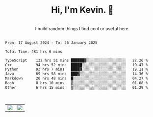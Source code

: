 <!--
**kevin-pek/kevin-pek** is a ✨ _special_ ✨ repository because its `README.md` (this file) appears on your GitHub profile.

Here are some ideas to get you started:

- 🔭 I’m currently working on ...
- 🌱 I’m currently learning ...
- 👯 I’m looking to collaborate on ...
- 🤔 I’m looking for help with ...
- 💬 Ask me about ...
- 📫 How to reach me: ...
- 😄 Pronouns: ...
- ⚡ Fun fact: ...
-->
<div align="center">
  <h1>Hi, I'm Kevin. 👋</h1>
  <br />
  I build random things I find cool or useful here.
</div>
<br />
<!--START_SECTION:waka-->

```txt
From: 17 August 2024 - To: 26 January 2025

Total Time: 481 hrs 6 mins

TypeScript    132 hrs 51 mins ██████▓░░░░░░░░░░░░░░░░░░   27.26 %
C++           94 hrs 52 mins  █████░░░░░░░░░░░░░░░░░░░░   19.47 %
Python        93 hrs 7 mins   ████▓░░░░░░░░░░░░░░░░░░░░   19.11 %
Java          69 hrs 58 mins  ███▓░░░░░░░░░░░░░░░░░░░░░   14.36 %
Markdown      20 hrs 48 mins  █░░░░░░░░░░░░░░░░░░░░░░░░   04.27 %
Bash          8 hrs 10 mins   ▒░░░░░░░░░░░░░░░░░░░░░░░░   01.68 %
Other         6 hrs 15 mins   ▒░░░░░░░░░░░░░░░░░░░░░░░░   01.29 %
```

<!--END_SECTION:waka-->
<br />
<table width="100%">
  <tr>
    <td align="left" width="50%">
      <img src="https://github-readme-stats-kevin-pek.vercel.app/api?username=kevin-pek&include_all_commits=true&count_private=true&theme=rose_pine" />
    </td>
    <td align="right" width="50%">
      <img src="https://github-readme-stats-kevin-pek.vercel.app/api/top-langs?username=kevin-pek&langs_count=10&hide_progress=true&theme=rose_pine" />
    </td>
  </tr>
</table>
